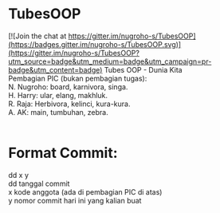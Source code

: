 # TubesOOP

[![Join the chat at https://gitter.im/nugroho-s/TubesOOP](https://badges.gitter.im/nugroho-s/TubesOOP.svg)](https://gitter.im/nugroho-s/TubesOOP?utm_source=badge&utm_medium=badge&utm_campaign=pr-badge&utm_content=badge)
Tubes OOP - Dunia Kita<br/>
Pembagian PIC (bukan pembagian tugas):<br/>
N. Nugroho: board, karnivora, singa.<br/>
H. Harry: ular, elang, makhluk.<br/>
R. Raja: Herbivora, kelinci, kura-kura.<br/>
A. AK: main, tumbuhan, zebra.<br/>
<br/>
# Format Commit:
dd x y<br/>
dd tanggal commit<br/>
x kode anggota (ada di pembagian PIC di atas)<br/>
y nomor commit hari ini yang kalian buat<br/>


	
